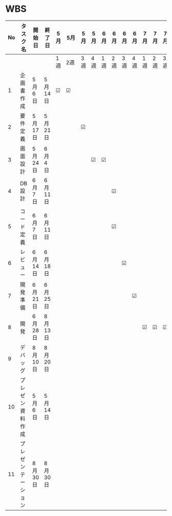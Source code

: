 # WBS
 
|No|タスク名          |開始日 |終了日  | 5月|5月|5月|5月|6月|6月|6月|6月|7月|7月|7月|7月|8月|8月|8月|8月|
|--|------------------|------| ------- |---|---|---|---|---|---|---|---|---|---|---|---|---|---|---|---|
|  |                  |      |         |1週|2週|3週|4週|1週|2週|3週|4週|1週|2週|3週|4週|1週|2週|3週|4週|
|1 |企画書作成        |5月6日 | 5月14日 |☑|☑　|   |   |   |   |   |   |   |   |   |   |   |   |   |   |
|2 |要件定義          |5月17日| 5月21日 |  |    |☑ |   |   |   |   |   |   |   |   |   |   |   |   |   |
|3 |画面設計          |5月24日| 6月4日  |   |   |   |☑ |☑ |   |   |   |   |   |   |   |   |   |   |   |
|4 |DB設計            |6月7日 | 6月11日 |   |   |   |   |   |☑ |   |   |   |   |   |   |   |   |   |   |
|5 |コード定義        |6月7日 | 6月11日 |   |   |   |   |   |☑ |   |   |   |   |   |   |   |   |   |   |
|6 |レビュー          |6月14日| 6月18日 |   |   |   |   |   |   |☑ |   |   |   |   |   |   |   |   |   |
|7 |開発準備          |6月21日| 6月25日 |   |   |   |   |   |   |   |☑ |   |   |   |   |   |   |   |   |
|8 |開発              |6月28日| 8月13日 |   |   |   |   |   |   |   |   |☑ |☑ |☑ |☑ |☑ |☑ |   |   |
|9 |デバッグ           |8月10日| 8月20日|   |   |   |   |   |   |   |   |   |   |   |   |   |☑ |☑ |   |
|10|プレゼン資料作成   |5月6日 | 5月14日|   |   |   |   |   |   |   |   |   |   |   |   |   |   |☑  |   |
|11|プレゼンテーション |8月30日|8月30日 |   |   |   |   |   |   |   |   |   |   |   |   |   |   |   |☑ | 
